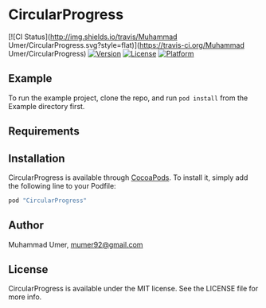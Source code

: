 # CircularProgress

[![CI Status](http://img.shields.io/travis/Muhammad Umer/CircularProgress.svg?style=flat)](https://travis-ci.org/Muhammad Umer/CircularProgress)
[![Version](https://img.shields.io/cocoapods/v/CircularProgress.svg?style=flat)](http://cocoapods.org/pods/CircularProgress)
[![License](https://img.shields.io/cocoapods/l/CircularProgress.svg?style=flat)](http://cocoapods.org/pods/CircularProgress)
[![Platform](https://img.shields.io/cocoapods/p/CircularProgress.svg?style=flat)](http://cocoapods.org/pods/CircularProgress)

## Example

To run the example project, clone the repo, and run `pod install` from the Example directory first.

## Requirements

## Installation

CircularProgress is available through [CocoaPods](http://cocoapods.org). To install
it, simply add the following line to your Podfile:

```ruby
pod "CircularProgress"
```

## Author

Muhammad Umer, mumer92@gmail.com

## License

CircularProgress is available under the MIT license. See the LICENSE file for more info.
